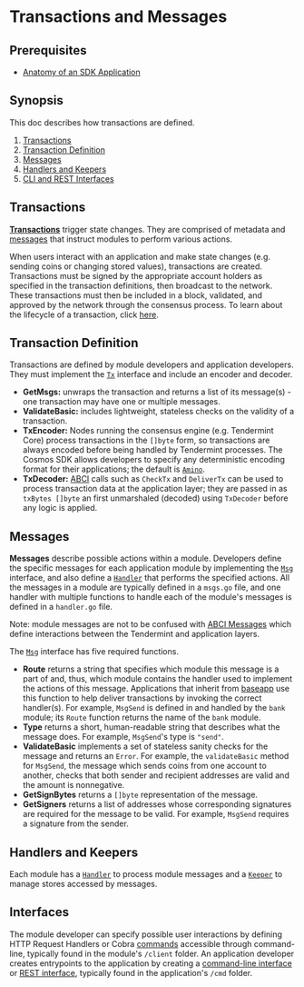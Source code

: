 # Transactions and Messages

## Prerequisites

* [Anatomy of an SDK Application](./app-anatomy.md)

## Synopsis

This doc describes how transactions are defined.
1. [Transactions](#transactions)
2. [Transaction Definition](#transaction-definition)
3. [Messages](#messages)
4. [Handlers and Keepers](#handlers-and-keepers)
5. [CLI and REST Interfaces](#cli-and-rest-interfaces)

## Transactions

[**Transactions**](https://github.com/cosmos/cosmos-sdk/blob/97d10210beb55ad4bd6722f7186a80bf7cb140e2/types/tx_msg.go#L36-L43)  trigger state changes. They are comprised of metadata and [messages](./modules.md#messages) that instruct modules to perform various actions.

When users interact with an application and make state changes (e.g. sending coins or changing stored values), transactions are created. Transactions must be signed by the appropriate account holders as specified in the transaction definitions, then broadcast to the network. These transactions must then be included in a block, validated, and approved by the network through the consensus process. To learn about the lifecycle of a transaction, click [here](./tx-lifecycle.md).

## Transaction Definition

Transactions are defined by module developers and application developers. They must implement the [`Tx`](https://github.com/cosmos/cosmos-sdk/blob/73700df8c39d1fe6c3d3a1a635ac03d4bacecf55/types/tx_msg.go#L34-L41) interface and include an encoder and decoder.

* **GetMsgs:** unwraps the transaction and returns a list of its message(s) - one transaction may have one or multiple messages.
* **ValidateBasic:** includes lightweight, stateless checks on the validity of a transaction.
* **TxEncoder:** Nodes running the consensus engine (e.g. Tendermint Core) process transactions in the `[]byte` form, so transactions are always encoded before being handled by Tendermint processes. The Cosmos SDK allows developers to specify any deterministic encoding format for their applications; the default is [`Amino`](./amino.md).
* **TxDecoder:** [ABCI](https://tendermint.com/docs/spec/abci/) calls such as `CheckTx` and `DeliverTx` can be used to process transaction data at the application layer; they are passed in as `txBytes []byte` an first unmarshaled (decoded) using `TxDecoder` before any logic is applied.

## Messages

**Messages** describe possible actions within a module. Developers define the specific messages for each application module by implementing the [`Msg`](https://github.com/cosmos/cosmos-sdk/blob/97d10210beb55ad4bd6722f7186a80bf7cb140e2/types/tx_msg.go#L10-L31) interface, and also define a [`Handler`](./handlers.md) that performs the specified actions. All the messages in a module are typically defined in a `msgs.go` file, and one handler with multiple functions to handle each of the module's messages is defined in a `handler.go` file.

Note: module messages are not to be confused with [ABCI Messages](https://tendermint.com/docs/spec/abci/abci.html#messages) which define interactions between the Tendermint and application layers.

The [`Msg`](https://github.com/cosmos/cosmos-sdk/blob/97d10210beb55ad4bd6722f7186a80bf7cb140e2/types/tx_msg.go#L10-L31) interface has five required functions.

* **Route** returns a string that specifies which module this message is a part of and, thus, which module contains the handler used to implement the actions of this message. Applications that inherit from [baseapp](./baseapp.md) use this function to help deliver transactions by invoking the correct handler(s). For example, `MsgSend` is defined in and handled by the `bank` module; its `Route` function returns the name of the `bank` module.
* **Type** returns a short, human-readable string that describes what the message does. For example, `MsgSend`'s type is `"send"`.
* **ValidateBasic** implements a set of stateless sanity checks for the message and returns an `Error`. For example, the `validateBasic` method for `MsgSend`, the message which sends coins from one account to another, checks that both sender and recipient addresses are valid and the amount is nonnegative.
* **GetSignBytes** returns a `[]byte` representation of the message.
* **GetSigners** returns a list of addresses whose corresponding signatures are required for the message to be valid. For example, `MsgSend` requires a signature from the sender.

## Handlers and Keepers

Each module has a [`Handler`](./app-anatomy.md#handler) to process module messages and a [`Keeper`](./app-anatomy.md#keeper) to manage stores accessed by messages.

## Interfaces

The module developer can specify possible user interactions by defining HTTP Request Handlers or Cobra [commands](https://github.com/spf13/cobra) accessible through command-line, typically found in the module's `/client` folder. An application developer creates entrypoints to the application by creating a [command-line interface](./interfaces.md#cli) or [REST interface](./interfaces.md#rest), typically found in the application's `/cmd` folder.

